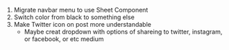1. Migrate navbar menu to use Sheet Component
2. Switch color from black to something else
3. Make Twitter icon on post more understandable
   - Maybe creat dropdown with options of shareing to twitter, instagram, or facebook, or etc medium

